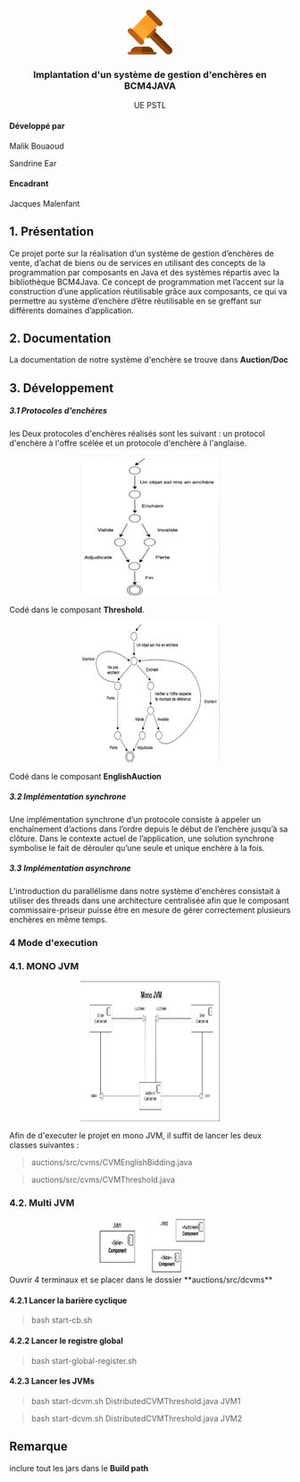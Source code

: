 <div id="top"></div>

<br />
<div align="center">
    <img src="auction.png" alt="Logo" width="80" height="80">

  <h3 align="center">Implantation d'un système de gestion d'enchères en BCM4JAVA</h3>

  <p align="center">
  UE PSTL
    <br/>
  </p>
</div>

#### Développé par

Malik Bouaoud

Sandrine Ear

#### Encadrant  
Jacques Malenfant

## 1. Présentation 

Ce projet  porte sur la réalisation d’un système de gestion d’enchères de vente, d’achat de biens ou de services en utilisant des concepts de la programmation par composants en Java et des systèmes répartis avec la bibliothèque BCM4Java.
Ce concept de programmation met l’accent sur la construction d’une application réutilisable grâce aux composants, ce qui va permettre au système d’enchère d’être réutilisable en se greffant sur différents domaines d’application.



## 2. Documentation

La documentation de notre système d'enchère se trouve dans **Auction/Doc**

## 3. Développement 

  ##### 3.1 Protocoles d'enchères 

  les Deux protocoles d'enchères réalisés sont les suivant : un protocol d'enchère à l'offre scélée et un protocole d'enchère à l'anglaise.

  <div align="center">
    <img src="threshold.png" alt="Logo" width="250" height="250">
  </div>

  Codé dans le composant **Threshold**.

  <div align="center">
    <img src="englishAuction.png" alt="Logo" width="250" height="250">
  </div>

  Codé dans le composant **EnglishAuction**

  ##### 3.2 Implémentation synchrone 

  Une implémentation synchrone d’un protocole consiste à appeler un enchaînement d’actions dans l’ordre depuis le début de l’enchère jusqu’à sa clôture. Dans le contexte actuel de l’application, une solution synchrone symbolise le fait de dérouler qu’une seule et unique enchère à la fois.


  ##### 3.3 Implémentation asynchrone

  L’introduction du parallélisme dans notre système d'enchères consistait à utiliser des threads dans une architecture centralisée afin que le composant commissaire-priseur puisse être en mesure de gérer correctement plusieurs enchères en même temps.


### 4 Mode d'execution 
### 4.1. MONO JVM
  
  <div align="center">
    <img src="MonoJVM.png" alt="Logo" width="250" height="250">
  </div>

Afin de d'executer le projet en mono JVM, il suffit de lancer les deux classes suivantes :

> auctions/src/cvms/CVMEnglishBidding.java

> auctions/src/cvms/CVMThreshold.java




### 4.2. Multi JVM

  <div align="center">
    <img src="JVM1.png" alt="Logo" width="100" height="100">
    <img src="JVM2.png" alt="Logo" width="100" height="100">

  </div> 
Ouvrir 4 terminaux et se placer dans le dossier **auctions/src/dcvms**

#### 4.2.1 Lancer la barière cyclique
> bash start-cb.sh

#### 4.2.2 Lancer le registre global
> bash start-global-register.sh

#### 4.2.3 Lancer les JVMs

> bash  start-dcvm.sh DistributedCVMThreshold.java JVM1

> bash start-dcvm.sh DistributedCVMThreshold.java JVM2


## Remarque
  
  inclure tout les jars dans le **Build path**
